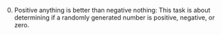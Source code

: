 0. Positive anything is better than negative nothing: This task is about determining if a randomly generated number is positive, negative, or zero.
